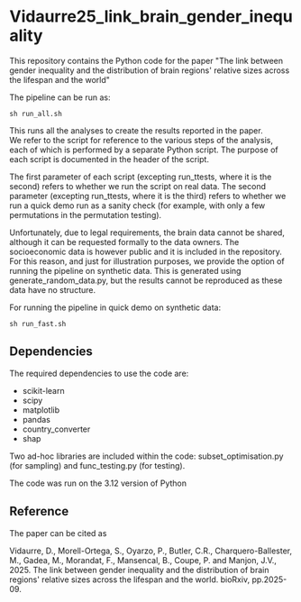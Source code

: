 # Vidaurre25_link_brain_gender_inequality
This repository contains the Python code for the paper "The link between gender inequality and the distribution of brain regions' relative sizes across the lifespan and the world"

The pipeline can be run as:

```
sh run_all.sh
```

This runs all the analyses to create the results reported in the paper.  
We refer to the script for reference to the various steps of the analysis, each of which is performed by a separate Python script. 
The purpose of each script is documented in the header of the script.

The first parameter of each script (excepting run_ttests, where it is the second) refers to whether we run the script on real data. 
The second parameter (excepting run_ttests, where it is the third) refers to whether we run a quick demo run as a sanity check (for example, with only a few permutations in the permutation testing). 

Unfortunately, due to legal requirements, the brain data cannot be shared, although it can be requested formally to the data owners. 
The socioeconomic data is however public and it is included in the repository. 
For this reason, and just for illustration purposes, we provide the option of running the pipeline on synthetic data.
This is generated using generate_random_data.py, but the results cannot be reproduced as these data have no structure. 

For running the pipeline in quick demo on synthetic data:

```
sh run_fast.sh
```

## Dependencies 

The required dependencies to use the code are:

- scikit-learn
- scipy
- matplotlib
- pandas
- country_converter
- shap

Two ad-hoc libraries are included within the code: subset_optimisation.py (for sampling) and func_testing.py (for testing). 

The code was run on the 3.12 version of Python

## Reference 

The paper can be cited as 

Vidaurre, D., Morell-Ortega, S., Oyarzo, P., Butler, C.R., Charquero-Ballester, M., Gadea, M., Morandat, F., Mansencal, B., Coupe, P. and Manjon, J.V., 2025. The link between gender inequality and the distribution of brain regions' relative sizes across the lifespan and the world. bioRxiv, pp.2025-09.


